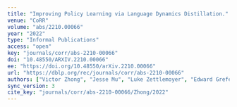 ```yaml
---
title: "Improving Policy Learning via Language Dynamics Distillation."
venue: "CoRR"
volume: "abs/2210.00066"
year: "2022"
type: "Informal Publications"
access: "open"
key: "journals/corr/abs-2210-00066"
doi: "10.48550/ARXIV.2210.00066"
ee: "https://doi.org/10.48550/arXiv.2210.00066"
url: "https://dblp.org/rec/journals/corr/abs-2210-00066"
authors: ["Victor Zhong", "Jesse Mu", "Luke Zettlemoyer", "Edward Grefenstette", "Tim Rockt\u00e4schel"]
sync_version: 3
cite_key: "journals/corr/abs-2210-00066/Zhong/2022"
---
```

